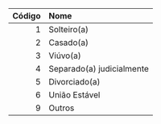  | Código | Nome                      |
 | -----: | :------------------------ |
 | 1      | Solteiro(a)               |
 | 2      | Casado(a)                 |
 | 3      | Viúvo(a)                  |
 | 4      | Separado(a) judicialmente |
 | 5      | Divorciado(a)             |
 | 6      | União Estável             |
 | 9      | Outros                    |
